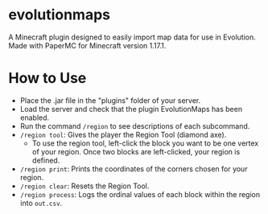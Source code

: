 # evolutionmaps
A Minecraft plugin designed to easily import map data for use in Evolution. Made with PaperMC for Minecraft version 1.17.1.

# How to Use
- Place the .jar file in the "plugins" folder of your server.
- Load the server and check that the plugin EvolutionMaps has been enabled.
- Run the command `/region` to see descriptions of each subcommand.
- `/region tool`: Gives the player the Region Tool (diamond axe).
  - To use the region tool, left-click the block you want to be one vertex of your region. Once two blocks are left-clicked, your region is defined.
- `/region print`: Prints the coordinates of the corners chosen for your region.
- `/region clear`: Resets the Region Tool.
- `/region process`: Logs the ordinal values of each block within the region into `out.csv`.
